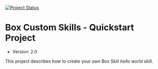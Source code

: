 [![Project Status](https://opensource.box.com/badges/active.svg)](http://opensource.box.com/badges)

Box Custom Skills - Quickstart Project
====================================================

* Version: 2.0

This project describes how to create your own Box Skill _hello world_ skill.
